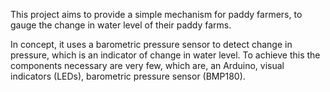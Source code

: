This project aims to provide a simple mechanism for paddy farmers, to gauge the change in water level of their paddy farms.

In concept, it uses a barometric pressure sensor to detect change in pressure, which is an indicator of change in water level. 
To achieve this the components necessary are very few, which are, an Arduino, visual indicators (LEDs), barometric pressure sensor (BMP180).

